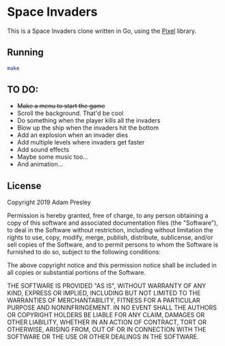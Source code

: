 # Space Invaders

This is a Space Invaders clone written in Go, using the [Pixel](https://github.com/faiface/pixel) library.

## Running

```bash
make
```

## TO DO:

* ~~Make a menu to start the game~~
* Scroll the background. That'd be cool
* Do something when the player kills all the invaders
* Blow up the ship when the invaders hit the bottom
* Add an explosion when an invader dies
* Add multiple levels where invaders get faster
* Add sound effects
* Maybe some music too...
* And animation...

## License

Copyright 2019 Adam Presley

Permission is hereby granted, free of charge, to any person obtaining a copy of this software and
associated documentation files (the "Software"), to deal in the Software without restriction,
including without limitation the rights to use, copy, modify, merge, publish, distribute,
sublicense, and/or sell copies of the Software, and to permit persons to whom the Software is
furnished to do so, subject to the following conditions:

The above copyright notice and this permission notice shall be included in all copies or
substantial portions of the Software.

THE SOFTWARE IS PROVIDED "AS IS", WITHOUT WARRANTY OF ANY KIND, EXPRESS OR IMPLIED, INCLUDING
BUT NOT LIMITED TO THE WARRANTIES OF MERCHANTABILITY, FITNESS FOR A PARTICULAR PURPOSE AND
NONINFRINGEMENT. IN NO EVENT SHALL THE AUTHORS OR COPYRIGHT HOLDERS BE LIABLE FOR ANY CLAIM,
DAMAGES OR OTHER LIABILITY, WHETHER IN AN ACTION OF CONTRACT, TORT OR OTHERWISE, ARISING FROM,
OUT OF OR IN CONNECTION WITH THE SOFTWARE OR THE USE OR OTHER DEALINGS IN THE SOFTWARE.